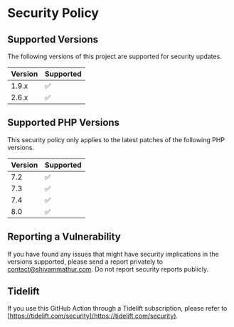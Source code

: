 # Security Policy

## Supported Versions

The following versions of this project are supported for security updates.

| Version | Supported          |
| ------- | ------------------ |
| 1.9.x   | :white_check_mark: |
| 2.6.x   | :white_check_mark: |

## Supported PHP Versions

This security policy only applies to the latest patches of the following PHP versions.

| Version | Supported          |
| ------- | ------------------ |
| 7.2     | :white_check_mark: |
| 7.3     | :white_check_mark: |
| 7.4     | :white_check_mark: |
| 8.0     | :white_check_mark: |

## Reporting a Vulnerability

If you have found any issues that might have security implications in the versions supported, please send a report privately to [contact@shivammathur.com](mailto:contact@shivammathur.com).
Do not report security reports publicly.

## Tidelift

If you use this GitHub Action through a Tidelift subscription, please refer to [https://tidelift.com/security](https://tidelift.com/security).